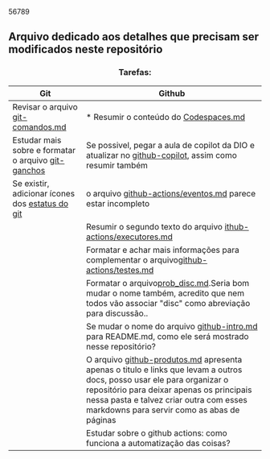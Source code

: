 56789


<h2>Arquivo dedicado aos detalhes que precisam ser modificados neste repositório</h2> 


<h3 align=center> Tarefas: </h3>

| Git                                                                                                                      | Github |
|----------|----------|
| Revisar o arquivo [git-comandos.md](https://github.com/IsabellaSMA/Git_Github/blob/main/git/git-comandos.md) | * Resumir o conteúdo do [Codespaces.md](https://github.com/IsabellaSMA/Git_Github/blob/main/github/github-codespace.md)|
|Estudar mais sobre e formatar o arquivo [git-ganchos](https://github.com/IsabellaSMA/Git_Github/blob/main/git/git-ganchos.md) | Se possivel, pegar a aula de copilot da DIO e atualizar no [github-copilot](https://github.com/IsabellaSMA/Git_Github/blob/main/github/github-copilot.md), assim como resumir também
|Se existir, adicionar ícones dos [estatus do git](https://github.com/IsabellaSMA/Git_Github/blob/main/git/git-status.md)| o arquivo [github-actions/eventos.md](https://github.com/IsabellaSMA/Git_Github/blob/main/github/github-eventos.md ) parece estar incompleto
|                                                        | Resumir o segundo texto do arquivo [ithub-actions/executores.md](https://github.com/IsabellaSMA/Git_Github/blob/main/github/github-executores.md)
|                                      | Formatar e achar mais informações para complementar o arquivo[github-actions/testes.md](https://github.com/IsabellaSMA/Git_Github/blob/main/github/github-testes.md)
|                                                    | Formatar o arquivo[prob_disc.md](https://github.com/IsabellaSMA/Git_Github/blob/main/github/github-prob_disc.md).Seria bom mudar o nome também, acredito que nem todos vão associar "disc" como abreviação para discussão.. 
|                          | Se mudar o nome do arquivo [github-intro.md](https://github.com/IsabellaSMA/Git_Github/blob/main/github/github-intro.md) para README.md, como ele será mostrado nesse repositório?
|                                                      | O arquivo [github-produtos.md](https://github.com/IsabellaSMA/Git_Github/blob/main/github/github-produtos.md) apresenta apenas o titulo e links que levam a outros docs, posso usar ele para organizar o repositório para deixar apenas os principais nessa pasta e talvez criar outra com esses markdowns para servir como as abas de páginas
|           | Estudar sobre o github actions: como funciona a automatização das coisas?


